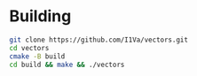 # Building 

```bash
git clone https://github.com/I1Va/vectors.git
cd vectors
cmake -B build
cd build && make && ./vectors
```